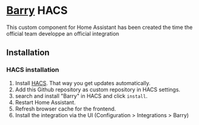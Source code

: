 # [Barry](barry.energy) HACS

This custom component for Home Assistant has been created the time the official team developpe an official integration

## Installation

### HACS installation

1. Install [HACS](https://hacs.xyz/). That way you get updates automatically.
2. Add this Github repository as custom repository in HACS settings.
3. search and install "Barry" in HACS and click `install`.
4. Restart Home Assistant.
5. Refresh browser cache for the frontend.
6. Install the integration via the UI (Configuration > Integrations > Barry)

